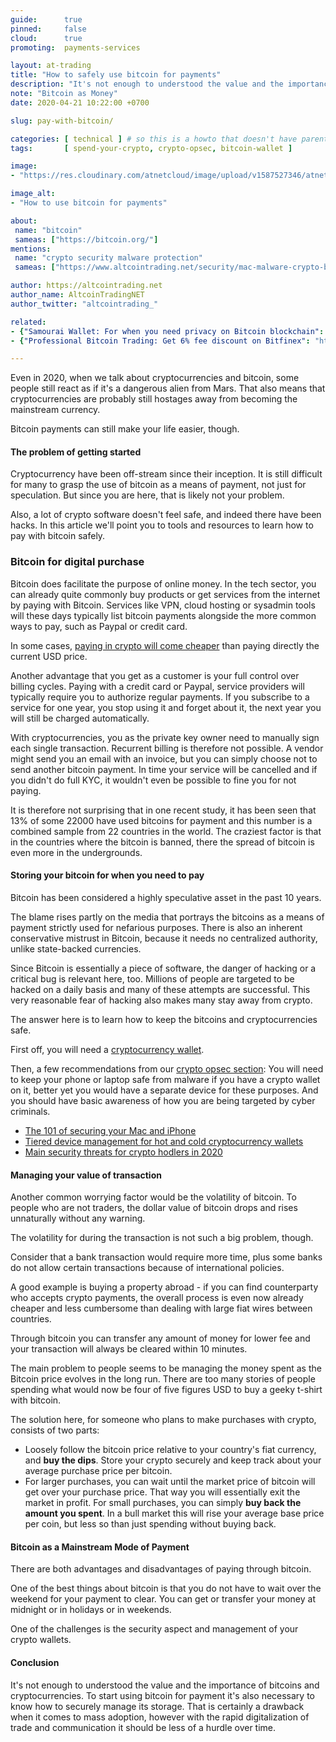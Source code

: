 ```yaml
---
guide:      true
pinned:     false
cloud:      true
promoting:  payments-services

layout: at-trading
title: "How to safely use bitcoin for payments"
description: "It's not enough to understood the value and the importance of bitcoins and cryptocurrencies. To start using bitcoin for payment it's also necessary to know how to securely manage its storage."
note: "Bitcoin as Money"
date: 2020-04-21 10:22:00 +0700

slug: pay-with-bitcoin/

categories: [ technical ] # so this is a howto that doesn't have parent to strategy :(
tags:       [ spend-your-crypto, crypto-opsec, bitcoin-wallet ]

image:
- "https://res.cloudinary.com/atnetcloud/image/upload/v1587527346/atnet/blog_trading/pay-with-btc_ku4see.jpg"

image_alt:
- "How to use bitcoin for payments"

about:
 name: "bitcoin"
 sameas: ["https://bitcoin.org/"]
mentions:
 name: "crypto security malware protection"
 sameas: ["https://www.altcointrading.net/security/mac-malware-crypto-basic-protection/"]

author: https://altcointrading.net
author_name: AltcoinTradingNET
author_twitter: "altcointrading_"

related:
- {"Samourai Wallet: For when you need privacy on Bitcoin blockchain": "/altcoin-wallets/#samourai-wallet-for-bitcoin"}
- {"Professional Bitcoin Trading: Get 6% fee discount on Bitfinex": "http://bit.ly/the-cat-mouse-game"}

---
```


Even in 2020, when we talk about cryptocurrencies and bitcoin, some people still react as if it's a dangerous alien from Mars. That also means that cryptocurrencies are probably still hostages away from becoming the mainstream currency.

Bitcoin payments can still make your life easier, though.

#### The problem of getting started

Cryptocurrency have been off-stream since their inception. It is still difficult for many to grasp the use of bitcoin as a means of payment, not just for speculation. But since you are here, that is likely not your problem.

Also, a lot of crypto software doesn't feel safe, and indeed there have been hacks. In this article we'll point you to tools and resources to learn how to pay with bitcoin safely.

### Bitcoin for digital purchase

Bitcoin does facilitate the purpose of online money. In the tech sector, you can already quite commonly buy products or get services from the internet by paying with Bitcoin. Services like VPN, cloud hosting or sysadmin tools will these days typically list bitcoin payments alongside the more common ways to pay, such as Paypal or credit card.

In some cases, [paying in crypto will come cheaper](http://bit.ly/39Uy3Th) than paying directly the current USD price.

Another advantage that you get as a customer is your full control over billing cycles. Paying with a credit card or Paypal, service providers will typically require you to authorize regular payments. If you subscribe to a service for one year, you stop using it and forget about it, the next year you will still be charged automatically.

With cryptocurrencies, you as the private key owner need to manually sign each single transaction. Recurrent billing is therefore not possible. A vendor might send you an email with an invoice, but you can simply choose not to send another bitcoin payment. In time your service will be cancelled and if you didn't do full KYC, it wouldn't even be possible to fine you for not paying.

It is therefore not surprising that in one recent study, it has been seen that 13% of some 22000 have used bitcoins for payment and this number is a combined sample from 22 countries in the world. The craziest factor is that in the countries where the bitcoin is banned, there the spread of bitcoin is even more in the undergrounds.

#### Storing your bitcoin for when you need to pay

Bitcoin has been considered a highly speculative asset in the past 10 years.

The blame rises partly on the media that portrays the bitcoins as a means of payment strictly used for nefarious purposes. There is also an inherent conservative mistrust in Bitcoin, because it needs no centralized authority, unlike state-backed currencies.

Since Bitcoin is essentially a piece of software, the danger of hacking or a critical bug is relevant here, too. Millions of people are targeted to be hacked on a daily basis and many of these attempts are successful. This very reasonable fear of hacking also makes many stay away from crypto.

The answer here is to learn how to keep the bitcoins and cryptocurrencies safe.

First off, you will need a [cryptocurrency wallet](/altcoin-wallets/).

Then, a few recommendations from our [crypto opsec section](/security/): You will need to keep your phone or laptop safe from malware if you have a crypto wallet on it, better yet you would have a separate device for these purposes. And you should have basic awareness of how you are being targeted by cyber criminals.

* [The 101 of securing your Mac and iPhone](/security/mac-malware-crypto-basic-protection/)
* [Tiered device management for hot and cold cryptocurrency wallets](/security/device-management/)
* [Main security threats for crypto hodlers in 2020](/security/threats-cryptotraders-2020/)

#### Managing your value of transaction

Another common worrying factor would be the volatility of bitcoin. To people who are not traders, the dollar value of bitcoin drops and rises unnaturally without any warning.

The volatility for during the transaction is not such a big problem, though.

Consider that a bank transaction would require more time, plus some banks do not allow certain transactions because of international policies.

A good example is buying a property abroad - if you can find counterparty who accepts crypto payments, the overall process is even now already cheaper and less cumbersome than dealing with large fiat wires between countries.

Through bitcoin you can transfer any amount of money for lower fee and your transaction will always be cleared within 10 minutes.

The main problem to people seems to be managing the money spent as the Bitcoin price evolves in the long run. There are too many stories of people spending what would now be four of five figures USD to buy a geeky t-shirt with bitcoin.

The solution here, for someone who plans to make purchases with crypto, consists of two parts:

* Loosely follow the bitcoin price relative to your country's fiat currency, and **buy the dips**. Store your crypto securely and keep track about your average purchase price per bitcoin.
* For larger purchases, you can wait until the market price of bitcoin will get over your purchase price. That way you will essentially exit the market in profit. For small purchases, you can simply **buy back the amount you spent**. In a bull market this will rise your average base price per coin, but less so than just spending without buying back.

#### Bitcoin as a Mainstream Mode of Payment

There are both advantages and disadvantages of paying through bitcoin.

One of the best things about bitcoin is that you do not have to wait over the weekend for your payment to clear. You can get or transfer your money at midnight or in holidays or in weekends.

One of the challenges is the security aspect and management of your crypto wallets.

#### Conclusion

It's not enough to understood the value and the importance of bitcoins and cryptocurrencies. To start using bitcoin for payment it's also necessary to know how to securely manage its storage. That is certainly a drawback when it comes to mass adoption, however with the rapid digitalization of trade and communication it should be less of a hurdle over time.
